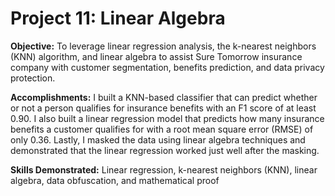 # Project 11: Linear Algebra
 
**Objective:** To leverage linear regression analysis, the k-nearest neighbors (KNN) algorithm, and linear algebra to assist Sure Tomorrow insurance company with customer segmentation, benefits prediction, and data privacy protection.

**Accomplishments:** I built a KNN-based classifier that can predict whether or not a person qualifies for insurance benefits with an F1 score of at least 0.90. I also built a linear regression model that predicts how many insurance benefits a customer qualifies for with a root mean square error (RMSE) of only 0.36. Lastly, I masked the data using linear algebra techniques and demonstrated that the linear regression worked just well after the masking.

**Skills Demonstrated:** Linear regression, k-nearest neighbors (KNN), linear algebra, data obfuscation, and mathematical proof
